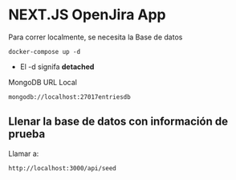# NEXT.JS OpenJira App
Para correr localmente, se necesita la Base de datos
````
docker-compose up -d
````

* El -d signifa __detached__

MongoDB URL Local
````
mongodb://localhost:27017entriesdb
````

## Llenar la base de datos con información de prueba
Llamar a:
````
http://localhost:3000/api/seed
````